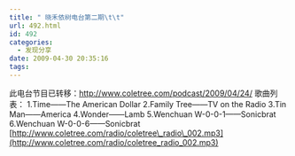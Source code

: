 ```yaml
---
title: " 晓禾依树电台第二期\t\t"
url: 492.html
id: 492
categories:
  - 发现分享
date: 2009-04-30 20:35:16
tags:
---
```


此电台节目已转移：http://www.coletree.com/podcast/2009/04/24/ 歌曲列表： 1.Time——The American Dollar 2.Family Tree——TV on the Radio 3.Tin Man——America 4.Wonder——Lamb 5.Wenchuan W-0-0-1——Sonicbrat 6.Wenchuan W-0-0-6——Sonicbrat [http://www.coletree.com/radio/coletree\_radio\_002.mp3](http://www.coletree.com/radio/coletree_radio_002.mp3)